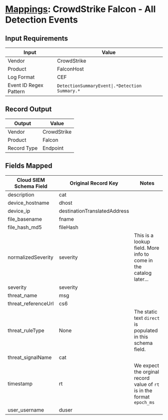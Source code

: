# [Mappings](README.md): CrowdStrike Falcon - All Detection Events

## Input Requirements

|Input|Value|
|-----|-----|
|Vendor|CrowdStrike|
|Product|FalconHost|
|Log Format|CEF|
|Event ID Regex Pattern|`DetectionSummaryEvent\|.*Detection Summary.*`|

## Record Output

|Output|Value|
|------|-----|
|Vendor|CrowdStrike|
|Product|Falcon|
|Record Type|Endpoint|

## Fields Mapped

|Cloud SIEM Schema Field|Original Record Key|Notes|
|-----------------------|-------------------|-----|
|description|cat||
|device_hostname|dhost||
|device_ip|destinationTranslatedAddress||
|file_basename|fname||
|file_hash_md5|fileHash||
|normalizedSeverity|severity|This is a lookup field. More info to come in the catalog later...|
|severity|severity||
|threat_name|msg||
|threat_referenceUrl|cs6||
|threat_ruleType|None|The static text `direct` is populated in this schema field.|
|threat_signalName|cat||
|timestamp|rt|We expect the orginal record value of `rt` is in the format `epoch_ms`|
|user_username|duser||

